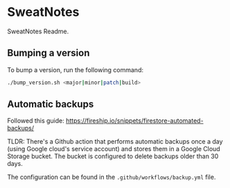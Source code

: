 # SweatNotes

SweatNotes Readme.

## Bumping a version

To bump a version, run the following command:

```bash
./bump_version.sh <major|minor|patch|build>
```

## Automatic backups

Followed this guide: https://fireship.io/snippets/firestore-automated-backups/

TLDR: There's a Github action that performs automatic backups once a day (using Google cloud's service account) and stores them in a Google Cloud Storage bucket. The bucket is configured to delete backups older than 30 days.

The configuration can be found in the `.github/workflows/backup.yml` file.
